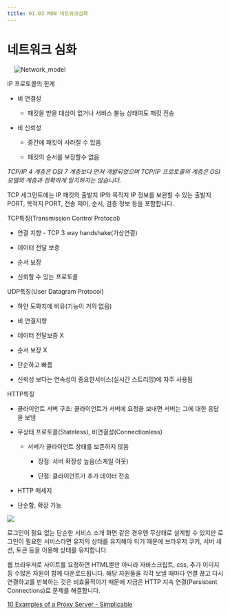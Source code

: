 ```yaml
---
title: 01.03 MON 네트워크심화
---
```


# 네트워크 심화

    ![Network_model](https://s3.ap-northeast-2.amazonaws.com/urclass-images/JlJr86xzA-1622796605930.png)

IP 프로토콜의 한계

- 비 연결성
  
  - 패킷을 받을 대상이 없거나 서비스 불능 상태여도 패킷 전송

- 비 신뢰성
  
  - 중간에 패킷이 사라질 수 있음
  
  - 패킷의 순서를 보장할수 없음

*TCP/IP 4 계층은 OSI 7 계층보다 먼저 개발되었으며 TCP/IP 프로토콜의 계층은 OSI 모델의 계층과 정확하게 일치하지는 않습니다.*

TCP 세그먼트에는 IP 패킷의 출발지 IP와 목적지 IP 정보를 보완할 수 있는 출발지 PORT, 목적지 PORT, 전송 제어, 순서, 검증 정보 등을 포함합니다.

TCP특징(Transmission Control Protocol)

- 연결 지향 - TCP 3 way handshake(가상연결)

- 데이터 전달 보증

- 순서 보장

- 신뢰할 수 있는 프로토콜

UDP특징(User Datagram Protocol)

- 하얀 도화지에 비유(기능이 거의 없음)

- 비 연결지향

- 데이터 전달보증 X

- 순서 보장 X

- 단순하고 빠름

- 신뢰성 보다는 연속성이 중요한서비스(실시간 스트리밍)에 자주 사용됨

HTTP특징

- 클라이언트 서버 구조: 클라이언트가 서버에 요청을 보내면 서버는 그에 대한 응답을 보냄

- 무상태 프로토콜(Stateless), 비연결성(Connectionless)
  
  - 서버가 클라이언트 상태를 보존하지 않음
    
    - 장점: 서버 확장성 높음(스케일 아웃)
    
    - 단점: 클라이언트가 추가 데이터 전송

- HTTP 메세지

- 단순함, 확장 가능

![](/Users/yugeonpyo/Library/Application%20Support/marktext/images/2022-01-03-15-40-37-image.png)

로그인이 필요 없는 단순한 서비스 소개 화면 같은 경우엔 무상태로 설계할 수 있지만 
로그인이 필요한 서비스라면 유저의 상태를 유지해야 되기 때문에 브라우저 쿠키, 서버 세션, 토큰 등을 이용해 상태를 유지합니다.

웹 브라우저로 사이트를 요청하면 HTML뿐만 아니라 자바스크립트, css, 추가 이미지 등 수많은 자원이 함께 다운로드됩니다.
해당 자원들을 각각 보낼 때마다 연결 끊고 다시 연결하고를 반복하는 것은 비효율적이기 때문에 
지금은 HTTP 지속 연결(Persistent Connections)로 문제를 해결합니다.

[10 Examples of a Proxy Server - Simplicable](https://simplicable.com/new/proxy-server)
